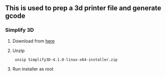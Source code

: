 ## This is used to prep a 3d printer file and generate gcode

### Simplify 3D

1.  Download from [here](https://www.simplify3d.com)
2. Unzip

        unzip Simplify3D-4.1.0-linux-x64-installer.zip 
4. Run installer as root

        


<!--stackedit_data:
eyJoaXN0b3J5IjpbLTgyMDA4NTk5Niw5NTM4MTg5NzFdfQ==
-->